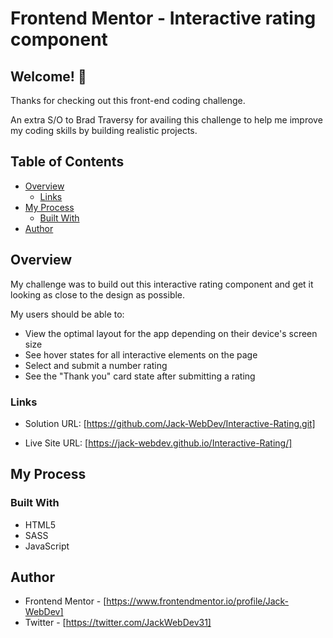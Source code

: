 # Frontend Mentor - Interactive rating component

## Welcome! 👋

Thanks for checking out this front-end coding challenge.

An extra S/O to Brad Traversy for availing this challenge to help me improve my coding skills by building realistic projects.

## Table of Contents

- [Overview](#overview)
  - [Links](#links)
- [My Process](#my-process)
  - [Built With](#built-with)
- [Author](#author)

## Overview

My challenge was to build out this interactive rating component and get it looking as close to the design as possible.

My users should be able to:

- View the optimal layout for the app depending on their device's screen size
- See hover states for all interactive elements on the page
- Select and submit a number rating
- See the "Thank you" card state after submitting a rating

### Links

- Solution URL: [https://github.com/Jack-WebDev/Interactive-Rating.git]

- Live Site URL: [https://jack-webdev.github.io/Interactive-Rating/]

## My Process

### Built With

- HTML5
- SASS
- JavaScript

## Author

- Frontend Mentor - [https://www.frontendmentor.io/profile/Jack-WebDev]
- Twitter - [https://twitter.com/JackWebDev31]
